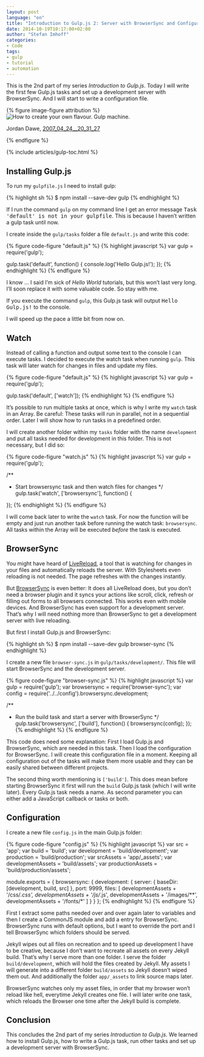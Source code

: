 ```yaml
---
layout: post
language: "en"
title: "Introduction to Gulp.js 2: Server with BrowserSync and Configuration"
date: 2014-10-19T10:17:00+02:00
author: "Stefan Imhoff"
categories:
- Code
tags:
- gulp
- tutorial
- automation
---
```


This is the 2nd part of my series *Introduction to Gulp.js*. Today I will write the first few Gulp.js tasks and set up a development server with BrowserSync. And I will start to write a configuration file.

{% figure image-figure attribution %}
<img src="{{ site.url }}/assets/images/artikel/gulp-tutorial-2.jpg" alt="How to create your own flavour. Gulp machine.">
<p class="attribution-text"><i class="icon-cc"></i> Jordan Dawe, <a href="https://www.flickr.com/photos/freedryk/477742788">2007_04_24__20_31_27</a></p>
{% endfigure %}

{% include articles/gulp-toc.html %}

## Installing Gulp.js
To run my `gulpfile.js` I need to install gulp:

{% highlight sh %}
$ npm install --save-dev gulp
{% endhighlight %}

If I run the command `gulp` on my command line I get an error message <samp>Task 'default' is not in your gulpfile</samp>. This is because I haven’t written a gulp task until now.

I create inside the `gulp/tasks` folder a file `default.js` and write this code:

{% figure code-figure "default.js" %}
{% highlight javascript %}
var gulp = require('gulp');

gulp.task('default', function() {
  console.log('Hello Gulp.js!');
});
{% endhighlight %}
{% endfigure %}

I know … I said I’m sick of *Hello World* tutorials, but this won’t last very long. I’ll soon replace it with some valuable code. So stay with me.

If you execute the command `gulp`, this Gulp.js task will output <samp>Hello Gulp.js!</samp> to the console.

I will speed up the pace a little bit from now on.

## Watch
Instead of calling a function and output some text to the console I can execute tasks. I decided to execute the watch task when running `gulp`. This task will later watch for changes in files and update my files.

{% figure code-figure "default.js" %}
{% highlight javascript %}
var gulp = require('gulp');

gulp.task('default', ['watch']);
{% endhighlight %}
{% endfigure %}

It’s possible to run multiple tasks at once, which is why I write my `watch` task in an Array. Be careful: These tasks will run in parallel, not in a sequential order. Later I will show how to run tasks in a predefined order.

I will create another folder within my `tasks` folder with the name `development` and put all tasks needed for development in this folder. This is not necessary, but I did so:

{% figure code-figure "watch.js" %}
{% highlight javascript %}
var gulp = require('gulp');

/**
 * Start browsersync task and then watch files for changes
 */
gulp.task('watch', ['browsersync'], function() {

});
{% endhighlight %}
{% endfigure %}

I will come back later to write the `watch` task. For now the function will be empty and just run another task before running the watch task: `browsersync`. All tasks within the Array will be executed *before* the task is executed.

## BrowserSync
You might have heard of [LiveReload](http://livereload.com/), a tool that is watching for changes in your files and automatically reloads the server. With Stylesheets even reloading is not needed. The page refreshes with the changes instantly.

But [BrowserSync](http://www.browsersync.io/) is even better: It does all LiveReload does, but you don’t need a browser plugin and it syncs your actions like scroll, click, refresh or filling out forms to all browsers connected. This works even with mobile devices. And BrowserSync has even support for a development server. That’s why I will need nothing more than BrowserSync to get a development server with live reloading.

But first I install Gulp.js and BrowserSync:

{% highlight sh %}
$ npm install --save-dev gulp browser-sync
{% endhighlight %}

I create a new file `browser-sync.js` in `gulp/tasks/development/`. This file will start BrowserSync and the development server.

{% figure code-figure "browser-sync.js" %}
{% highlight javascript %}
var gulp        = require('gulp');
var browsersync = require('browser-sync');
var config      = require('../../config').browsersync.development;

/**
 * Run the build task and start a server with BrowserSync
 */
gulp.task('browsersync', ['build'], function() {
  browsersync(config);
});
{% endhighlight %}
{% endfigure %}

This code does need some explanation: First I load Gulp.js and BrowserSync, which are needed in this task. Then I load the configuration for BrowserSync. I will create this configuration file in a moment. Keeping all configuration out of the tasks will make them more usable and they can be easily shared between different projects.

The second thing worth mentioning is `['build']`. This does mean before starting BrowserSync it first will run the `build` Gulp.js task (which I will write later). Every Gulp.js task needs a name. As second parameter you can either add a JavaScript callback or tasks or both.

## Configuration
I create a new file `config.js` in the main Gulp.js folder:

{% figure code-figure "config.js" %}
{% highlight javascript %}
var src               = 'app';
var build             = 'build';
var development       = 'build/development';
var production        = 'build/production';
var srcAssets         = 'app/_assets';
var developmentAssets = 'build/assets';
var productionAssets  = 'build/production/assets';

module.exports = {
  browsersync: {
    development: {
      server: {
        baseDir: [development, build, src]
      },
      port: 9999,
      files: [
        developmentAssets + '/css/*.css',
        developmentAssets + '/js/*.js',
        developmentAssets + '/images/**',
        developmentAssets + '/fonts/*'
      ]
    }
  }
};
{% endhighlight %}
{% endfigure %}

First I extract some paths needed over and over again later to variables and then I create a CommonJS module and add a entry for BrowserSync. BrowserSync runs with default options, but I want to override the port and I tell BrowserSync which folders should be served.

Jekyll wipes out all files on recreation and to speed up development I have to be creative, because I don’t want to recreate all assets on every Jekyll build. That’s why I serve more than one folder. I serve the folder `build/development`, which will hold the files created by Jekyll. My assets I will generate into a different folder `build/assets` so Jekyll doesn’t wiped them out. And additionally the folder `app/_assets` to link source maps later.

BrowserSync watches only my asset files, in order that my browser won’t reload like hell, everytime Jekyll creates one file. I will later write one task, which reloads the Browser one time after the Jekyll build is complete.

## Conclusion
This concludes the 2nd part of my series *Introduction to Gulp.js*. We learned how to install Gulp.js, how to write a Gulp.js task, run other tasks and set up a development server with BrowserSync.
